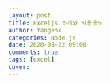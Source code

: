 ```yaml
---
layout: post
title: Exceljs 소개와 사용용도
author: Yangeok
categories: Node.js
date: 2020-08-22 09:00
comments: true
tags: [excel]
cover:
---
```


##